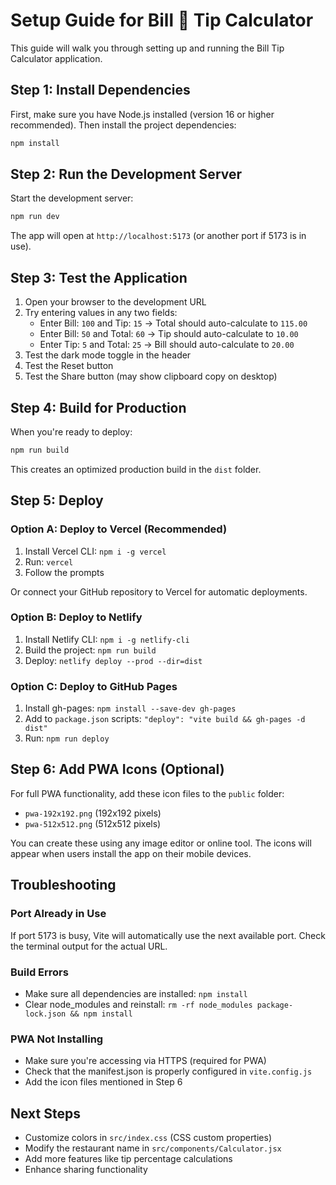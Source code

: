 # Setup Guide for Bill 🍕 Tip Calculator

This guide will walk you through setting up and running the Bill Tip Calculator application.

## Step 1: Install Dependencies

First, make sure you have Node.js installed (version 16 or higher recommended). Then install the project dependencies:

```bash
npm install
```

## Step 2: Run the Development Server

Start the development server:

```bash
npm run dev
```

The app will open at `http://localhost:5173` (or another port if 5173 is in use).

## Step 3: Test the Application

1. Open your browser to the development URL
2. Try entering values in any two fields:
   - Enter Bill: `100` and Tip: `15` → Total should auto-calculate to `115.00`
   - Enter Bill: `50` and Total: `60` → Tip should auto-calculate to `10.00`
   - Enter Tip: `5` and Total: `25` → Bill should auto-calculate to `20.00`
3. Test the dark mode toggle in the header
4. Test the Reset button
5. Test the Share button (may show clipboard copy on desktop)

## Step 4: Build for Production

When you're ready to deploy:

```bash
npm run build
```

This creates an optimized production build in the `dist` folder.

## Step 5: Deploy

### Option A: Deploy to Vercel (Recommended)

1. Install Vercel CLI: `npm i -g vercel`
2. Run: `vercel`
3. Follow the prompts

Or connect your GitHub repository to Vercel for automatic deployments.

### Option B: Deploy to Netlify

1. Install Netlify CLI: `npm i -g netlify-cli`
2. Build the project: `npm run build`
3. Deploy: `netlify deploy --prod --dir=dist`

### Option C: Deploy to GitHub Pages

1. Install gh-pages: `npm install --save-dev gh-pages`
2. Add to `package.json` scripts: `"deploy": "vite build && gh-pages -d dist"`
3. Run: `npm run deploy`

## Step 6: Add PWA Icons (Optional)

For full PWA functionality, add these icon files to the `public` folder:
- `pwa-192x192.png` (192x192 pixels)
- `pwa-512x512.png` (512x512 pixels)

You can create these using any image editor or online tool. The icons will appear when users install the app on their mobile devices.

## Troubleshooting

### Port Already in Use
If port 5173 is busy, Vite will automatically use the next available port. Check the terminal output for the actual URL.

### Build Errors
- Make sure all dependencies are installed: `npm install`
- Clear node_modules and reinstall: `rm -rf node_modules package-lock.json && npm install`

### PWA Not Installing
- Make sure you're accessing via HTTPS (required for PWA)
- Check that the manifest.json is properly configured in `vite.config.js`
- Add the icon files mentioned in Step 6

## Next Steps

- Customize colors in `src/index.css` (CSS custom properties)
- Modify the restaurant name in `src/components/Calculator.jsx`
- Add more features like tip percentage calculations
- Enhance sharing functionality
